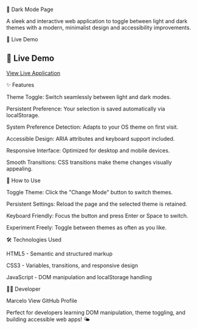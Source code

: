 🌙 Dark Mode Page

A sleek and interactive web application to toggle between light and dark themes with a modern, minimalist design and accessibility improvements.

🚀 Live Demo

## 🚀 Live Demo
[View Live Application](https://marceloadan73.github.io/Dark-Mode-Page/)

✨ Features

Theme Toggle: Switch seamlessly between light and dark modes.

Persistent Preference: Your selection is saved automatically via localStorage.

System Preference Detection: Adapts to your OS theme on first visit.

Accessible Design: ARIA attributes and keyboard support included.

Responsive Interface: Optimized for desktop and mobile devices.

Smooth Transitions: CSS transitions make theme changes visually appealing.

🎯 How to Use

Toggle Theme: Click the "Change Mode" button to switch themes.

Persistent Settings: Reload the page and the selected theme is retained.

Keyboard Friendly: Focus the button and press Enter or Space to switch.

Experiment Freely: Toggle between themes as often as you like.

🛠️ Technologies Used

HTML5 - Semantic and structured markup

CSS3 - Variables, transitions, and responsive design

JavaScript - DOM manipulation and localStorage handling

👨‍💻 Developer

Marcelo
View GitHub Profile

Perfect for developers learning DOM manipulation, theme toggling, and building accessible web apps! 🌤️
